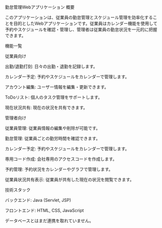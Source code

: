勤怠管理Webアプリケーション
概要

このアプリケーションは、従業員の勤怠管理とスケジュール管理を効率化することを目的としたWebアプリケーションです。従業員はカレンダー機能を使用して予約やスケジュールを確認・管理し、管理者は従業員の勤怠状況を一元的に把握できます。

機能一覧

従業員向け

出勤/退勤打刻: 日々の出勤・退勤を記録します。

カレンダー予定: 予約やスケジュールをカレンダーで管理します。

アカウント編集: ユーザー情報を編集・更新できます。

ToDoリスト: 個人のタスク管理をサポートします。

現在状況共有: 現在の状況を共有できます。

管理者向け

従業員管理: 従業員情報の編集や削除が可能です。

勤怠管理: 従業員ごとの勤労時間を確認できます。

カレンダー予定: 予約やスケジュールをカレンダーで管理します。

専用コード作成: 会社専用のアクセスコードを作成します。

予約管理: 予約状況をカレンダーやグラフで管理します。

従業員状況共有表示: 従業員が共有した現在の状況を閲覧できます。

技術スタック

バックエンド: Java (Servlet, JSP)

フロントエンド: HTML, CSS, JavaScript

データベースとはまだ連携を取れていません。

